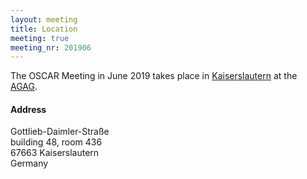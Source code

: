 ```yaml
---
layout: meeting
title: Location
meeting: true
meeting_nr: 201906
---
```


The OSCAR Meeting in June 2019 takes place in
[Kaiserslautern](https://www.Kaiserslautern.de/) at the
[AGAG](https://www.mathematik.uni-kl.de/en/agag/).

<h4>Address</h4>
Gottlieb-Daimler-Straße<br/>
building 48, room 436<br/>
67663 Kaiserslautern<br/>
Germany

